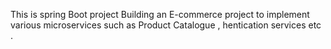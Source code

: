 This is spring Boot project
Building an E-commerce project to implement various microservices such as Product Catalogue , hentication services etc .
